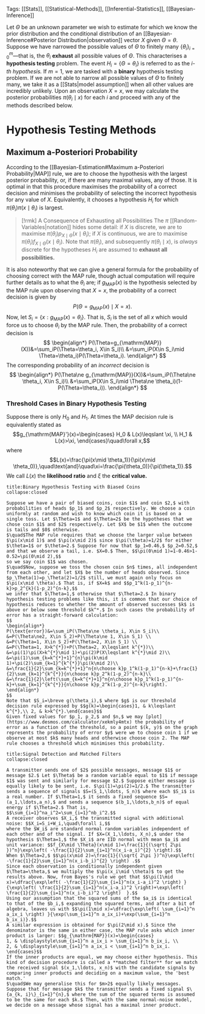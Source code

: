 Tags: [[Stats]], [[Statistical-Methods]], [[Inferential-Statistics]], [[Bayesian-Inference]]

Let $\Theta$ be an unknown parameter we wish to estimate for which we know the prior distribution and the conditional distribution of an [[Bayesian-Inference#Posterior Distribution|observation]] vector $X$ given $\Theta=\theta.$ Suppose we have narrowed the possible values of $\Theta$ to finitely many $\{\theta_i\}_{i=0}^m$—that is, the $\theta_i$ **exhaust** all possible values of $\Theta$. This characterises a **hypothesis testing** problem. The event $H_i=\{ \Theta=\theta_i \}$ is referred to as the *$i$-th hypothesis.* If $m=1,$ we are tasked with a **binary** hypothesis testing problem. If we are not able to narrow all possible values of $\Theta$ to finitely many, we take it as a [[Stats|model assumption]] when all other values are incredibly unlikely. Upon an observation $X=x,$ we may calculate the posterior probabilities $\pi(\theta_i\mid x)$ for each $i$ and proceed with any of the methods described below.
# Hypothesis Testing Methods
## Maximum a-Posteriori Probability
According to the [[Bayesian-Estimation#Maximum a-Posteriori Probability|MAP]] rule, we are to choose the hypothesis with the largest posterior probability, or, if there are many maximal values, any of those. It is optimal in that this procedure maximises the probability of a correct decision and minimises the probability of selecting the incorrect hypothesis for any value of $X.$ Equivalently, it chooses a hypothesis $H_i$ for which $\pi(\theta_i)\pi(x\mid \theta_i)$ is largest.

> [!rmk] A Consequence of Exhausting all Possibilities
> The $\pi$ [[Random-Variables|notation]] hides some detail: if $X$ is discrete, we are to maximise $\pi(\theta_i)p_{X\mid \Theta}(x\mid \theta_i);$ if $X$ is continuous, we are to maximise $\pi(\theta_i)f_{X\mid \Theta}(x\mid \theta_i).$ Note that $\pi(\theta_i),$ and subsequently $\pi(\theta_i\mid x),$ is *always* discrete for the hypotheses $H_i$ are assumed to **exhaust all possibilities.**

It is also noteworthy that we can give a general formula for the probability of choosing correct with the MAP rule, though actual computation will require further details as to what the $\theta_i$ are; if $g_{\mathrm{MAP}}(x)$ is the hypothesis selected by the MAP rule upon observing that $X=x,$ the probability of a correct decision is given by $$P(\Theta=g_{\mathrm{MAP}}(x)\mid X=x).$$
Now, let $S_i=\{x:g_{\mathrm{MAP}}(x)=\theta_i\}.$ That is, $S_i$ is the set of all $x$ which would force us to choose $\theta_i$ by the MAP rule. Then, the probability of a correct decision is
$$
\begin{align*}
P(\Theta=g_{\mathrm{MAP}}(X))&=\sum_iP(\Theta=\theta_i, X\in S_i)\\
&=\sum_iP(X\in S_i\mid \Theta=\theta_i)P(\Theta=\theta_i).
\end{align*}
$$
The corresponding probability of an *incorrect* decision is
$$
\begin{align*}
P(\Theta\ne g_{\mathrm{MAP}}(X))&=\sum_iP(\Theta\ne \theta_i, X\in S_i)\\
&=\sum_iP(X\in S_i\mid \Theta\ne \theta_i)(1-P(\Theta=\theta_i)).
\end{align*}
$$
### Threshold Cases in Binary Hypothesis Testing
Suppose there is only $H_0$ and $H_1.$ At times the MAP decision rule is equivalently stated as $$g_{\mathrm{MAP}'}(x)=\begin{cases}
H_0 & L(x)\leqslant \xi, \\
H_1 & L(x)>\xi,
\end{cases}\quad\forall x,$$
where $$L(x)=\frac{\pi(x\mid \theta_1)}{\pi(x\mid \theta_0)},\quad\text{and}\quad\xi=\frac{\pi(\theta_0)}{\pi(\theta_1)}.$$
We call $L(x)$ the **likelihood ratio** and $\xi$ the **critical value.**

```ad-example
title:Binary Hypothesis Testing with Biased Coins
collapse:closed

Suppose we have a pair of biased coins, coin $1$ and coin $2,$ with probabilities of heads $p_1$ and $p_2$ respectively. We choose a coin uniformly at random and wish to know which coin it is based on a single toss. Let $\Theta=1$ and $\Theta=2$ be the hypotheses that we chose coin $1$ and $2$ respectively. Let $X$ be $1$ when the outcome is tails and $0$ otherwise.
$\quad$The MAP rule requires that we choose the larger value between $\pi(x\mid 1)$ and $\pi(x\mid 2)$ since $\pi(\theta)=1/2$ for either $\theta=1$ or $\theta=2.$ Suppose for now that $p_1=0.46,$ $p_2=0.52,$ and that we observe a tail, i.e. $X=0.$ Then, $$\pi(0\mid 1)=1-0.46>1-0.52=\pi(0\mid 2),$$
so we say coin $1$ was chosen.
$\quad$Now, suppose we toss the chosen coin $n$ times, all independent from each other, and let $X$ be the number of heads observed. Since $p_\Theta(1)=p_\Theta(2)=1/2$ still, we must again only focus on $\pi(x\mid \theta).$ That is, if $X=k$ and $$p_1^k(1-p_1)^{n-k}>p_2^{k}(1-p_2)^{n-k},$$
we infer that $\Theta=1,$ otherwise that $\Theta=2.$ In binary hypothesis testing problems like this, it is common that our choice of hypothesis reduces to whether the amount of observed successes $k$ is above or below some threshold $k^*.$ In such cases the probability of error has a straight-forward calculation:
$$
\begin{align*}
P(\text{error})&=\sum_iP(\Theta\ne \theta_i, X\in S_i)\\
&=P(\Theta\ne2, X\in S_2)+P(\Theta\ne 1, X\in S_1) \\
&=P(\Theta=1, X\in S_2)+P(\Theta=2, X\in S_1) \\
&=P(\Theta=1, X>k^{*})+P(\Theta=2, X\leqslant k^{*})\\
&=\pi(1)\pi(X>k^{*}\mid 1)+\pi(2)P(X\leqslant k^{*}\mid 2)\\
&=\pi(1)\sum_{k=k^{*}+1}^{n}\pi(k\mid 1)+\pi(2)\sum_{k=1}^{k^{*}}\pi(k\mid 2)\\
&=\frac{1}{2}\sum_{k=k^{*}+1}^n{n\choose k}p_1^k(1-p_1)^{n-k}+\frac{1}{2}\sum_{k=1}^{k^{*}}{n\choose k}p_2^k(1-p_2)^{n-k}\\
&=\frac{1}{2}\left(\sum_{k=k^{*}+1}^n{n\choose k}p_1^k(1-p_1)^{n-k}+\sum_{k=1}^{k^{*}}{n\choose k}p_2^k(1-p_2)^{n-k}\right).
\end{align*}
$$
Note that $S_i=\breve g(\theta_i),$ where $g$ is our threshold decision rule expressed by $$g(k)=\begin{cases}1, & k\leqslant k^{*},\\ 2, & k>k^{*}.\end{cases}$$
Given fixed values for $p_1, p_2,$ and $n,$ we may [plot](https://www.desmos.com/calculator/xekmly4mtx) the probability of error as a function of the threshold, so a point $(k, y)$ on the graph represents the probability of error $y$ were we to choose coin 1 if we observe at most $k$ many heads and otherwise choose coin 2. The MAP rule chooses a threshold which minimises this probability.
```

```ad-example
title:Signal Detection and Matched Filters
collapse:closed

A transmitter sends one of $2$ possible messages, message $1$ or message $2.$ Let $\Theta$ be a random variable equal to $1$ if message $1$ was sent and similarly for message $2.$ Suppose either message is equally likely to be sent, i.e. $\pi(1)=\pi(2)=1/2.$ The transmitter sends a sequence of signals $S=(S_1,\ldots, S_n)$ where each $S_i$ is a real number. If $\Theta=1,$ it sends a fixed sequence $S=(a_1,\ldots,a_n),$ and sends a sequence $(b_1,\ldots,b_n)$ of equal energy if $\Theta=2.$ That is, $$\sum_{i=1}^na_i^2=\sum_{i=1}^nb_i^2.$$
A receiver observes $X_i,$ the transmitted signal with additional noise: $$X_i=S_i+W_i,\quad\forall i,$$
where the $W_i$ are standard normal random variables independent of each other and of the signal. If $X=(X_1,\ldots, X_n),$ under the hypothesis $\Theta=1,$ the $X_i$ are IID normal with mean $a_i$ and unit variance: $$f_{X\mid \Theta}(x\mid 1)=\frac{1}{(\sqrt{ 2\pi })^n}\exp\left( -\frac{1}{2}\sum_{i=1}^n(x_i-a_i)^{2} \right).$$
When $\Theta=2,$ $$\pi(x\mid 2)=\frac{1}{(\sqrt{ 2\pi })^n}\exp\left( -\frac{1}{2}\sum_{i=1}^n(x_i-b_i)^{2} \right) .$$
Since each observation is conditionally independent given $\Theta=\theta,$ we multiply the $\pi(x_i\mid \theta)$ to get the results above. Now, from Bayes's rule we get that $$\pi(1\mid x)=\dfrac{\exp\left( -\frac{1}{2}\sum_{i=1}^n(x_i-a_i)^2 \right) }{\exp\left( \frac{1}{2}\sum_{i=1}^n(x_i-a_i)^2 \right)+\exp\left( \frac{1}{2}\sum_{i=1}^n(x_i-b_i)^2 \right)  }.$$
Using our assumption that the squared sums of the $a_i$ is identical to that of the $b_i,$ expanding the squared terms, and after a bit of algebra, leaves us with $$\pi(1\mid x)=\dfrac{\exp\left( \sum_{i=1}^n a_ix_i \right) }{\exp(\sum_{i=1}^n a_ix_i)+\exp(\sum_{i=1}^n b_ix_i)}.$$
A similar expression is obtained for $\pi(2\mid x).$ Since the denominator is the same in either case, the MAP rule asks which inner product is larger: $$g_{\mathrm{MAP}}(x)=\begin{cases}
1, & \displaystyle\sum_{i=1}^n a_ix_i > \sum_{i=1}^n b_ix_i, \\
2, & \displaystyle\sum_{i=1}^n a_ix_i < \sum_{i=1}^n b_ix_i.
\end{cases}$$
If the inner products are equal, we may choose either hypothesis. This kind of decision procedure is called a **matched filter** for we match the received signal $(x_1,\ldots, x_n)$ with the candidate signals by comparing inner products and deciding on a maximum value, the 'best match.'
$\quad$We may generalise this for $m>2$ equally likely messages. Suppose that for message $k$ the transmitter sends a fixed signal $\{a_{k, i}\}_{i=1}^{n},$ where the sum of the squared terms is assumed to be the same for each $k.$ Then, with the same normal-noise model, we decide on a message whose signal has a maximal inner product.
```

